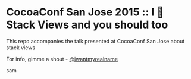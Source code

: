 # CocoaConf San Jose 2015 :: I 💜 Stack Views and you should too

This repo accompanies the talk presented at CocoaConf San Jose about stack views

For info, gimme a shout - [@iwantmyrealname](https://twitter.com/iwantmyrealname)

sam
